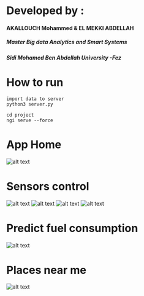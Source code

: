 # Developed by :
#### AKALLOUCH Mohammed & EL MEKKI ABDELLAH
##### Master Big data Analytics and Smart Systems
##### Sidi Mohamed Ben Abdellah University -Fez

# How to run
```
import data to server
python3 server.py

cd project
ngi serve --force
```

# App Home 
![alt text](https://github.com/akallouch0/gm-ngi/blob/master/Screenshots/img1.png)

# Sensors control 
![alt text](https://github.com/akallouch0/gm-ngi/blob/master/Screenshots/img2.png)
![alt text](https://github.com/akallouch0/gm-ngi/blob/master/Screenshots/img3.png)
![alt text](https://github.com/akallouch0/gm-ngi/blob/master/Screenshots/img4.png)
![alt text](https://github.com/akallouch0/gm-ngi/blob/master/Screenshots/img5.png)

# Predict fuel consumption 
![alt text](https://github.com/akallouch0/gm-ngi/blob/master/Screenshots/img7.png)


# Places near me 
![alt text](https://github.com/akallouch0/gm-ngi/blob/master/Screenshots/img6.png)
